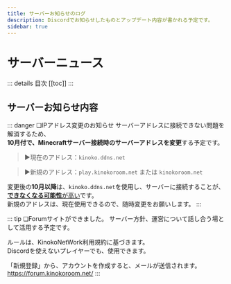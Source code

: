 ```yaml
---
title: サーバーお知らせのログ
description: Discordでお知らせしたものとアップデート内容が書かれる予定です。
sidebar: true
---
```

# サーバーニュース
::: details 目次
[[toc]]
:::
## サーバーお知らせ内容
::: danger ❏IPアドレス変更のお知らせ
サーバーアドレスに接続できない問題を解消するため、  
**10月付で、Minecraftサーバー接続時のサーバーアドレスを変更**する予定です。  

> ▶現在のアドレス：`kinoko.ddns.net`

> ▶新規のアドレス：`play.kinokoroom.net` または `kinokoroom.net`

変更後の**10月以降**は、`kinoko.ddns.net`を使用し、サーバーに接続することが、<u>**できなくなる可能性**が高い</u>です。  
新規のアドレスは、現在使用できるので、随時変更をお願いします。
:::

::: tip ❏Forumサイトができました。
サーバー方針、運営について話し合う場として活用する予定です。

ルールは、KinokoNetWork利用規約に基づきます。  
Discordを使えないプレイヤーでも、使用できます。

「新規登録」から、アカウントを作成すると、メールが送信されます。  
https://forum.kinokoroom.net/
:::